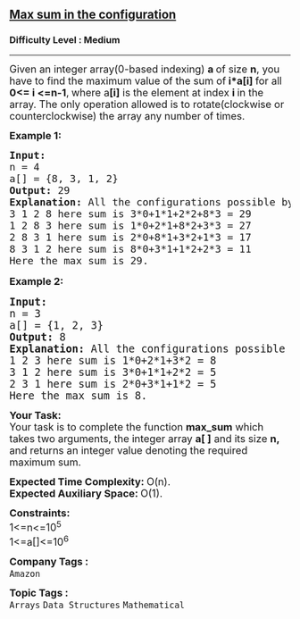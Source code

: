 <h2><a href="https://www.geeksforgeeks.org/problems/max-sum-in-the-configuration/1?itm_source=geeksforgeeks&itm_medium=article&itm_campaign=bottom_sticky_on_article">Max sum in the configuration</a></h2><h3>Difficulty Level : Medium</h3><hr><div class="problems_problem_content__Xm_eO"><p><span style="font-size: 18px;">Given an integer array(0-based indexing) <strong>a </strong>of size <strong>n</strong>, you have to find the maximum value of the sum of<strong> i*a[i] </strong>for all <strong>0&lt;= i &lt;=n-1</strong>,<strong>&nbsp;</strong>where a<strong>[i]</strong> is the element at index <strong>i </strong>in the array. The only operation allowed is to rotate(clockwise or counterclockwise) the array any number of times.</span></p>
<p><span style="font-size: 18px;"><strong>Example 1:</strong></span></p>
<pre><span style="font-size: 18px;"><strong>Input:
</strong>n = 4
a[] = {8, 3, 1, 2}
<strong>Output: </strong>29<strong>
Explanation: </strong>All the configurations possible by rotating the elements are:
3 1 2 8 here sum is 3*0+1*1+2*2+8*3 = 29
1 2 8 3 here sum is 1*0+2*1+8*2+3*3 = 27
2 8 3 1 here sum is 2*0+8*1+3*2+1*3 = 17
8 3 1 2 here sum is 8*0+3*1+1*2+2*3 = 11
Here the max sum is 29.<br></span></pre>
<p style="font-family: -apple-system, BlinkMacSystemFont, 'Segoe UI', Roboto, Oxygen, Ubuntu, Cantarell, 'Open Sans', 'Helvetica Neue', sans-serif; font-size: medium; white-space: normal;"><span style="font-size: 18px;"><strong>Example 2:</strong></span></p>
<pre><span style="font-size: 14pt;"><strong>Input:
</strong>n = 3
a[] = {1, 2, 3}
<strong>Output: </strong>8<strong>
Explanation: </strong>All the configurations possible by rotating the elements are:
1 2 3 here sum is 1*0+2*1+3*2 = 8
3 1 2 here sum is 3*0+1*1+2*2 = 5
2 3 1 here sum is 2*0+3*1+1*2 = 5
Here the max sum is 8.</span></pre>
<p><span style="font-size: 18px;"><strong>Your&nbsp;Task:</strong><br>Your task is to complete the function <strong>max_sum</strong> which takes two arguments, the integer array <strong>a[ ]</strong> and its size&nbsp;<strong>n,</strong> and returns an integer value denoting the required maximum sum.</span></p>
<p><span style="font-size: 18px;"><strong>Expected Time Complexity:&nbsp;</strong>O(n).<br><strong>Expected Auxiliary Space:&nbsp;</strong>O(1).</span></p>
<p><span style="font-size: 18px;"><strong>Constraints:</strong><br>1&lt;=n&lt;=10<sup>5</sup><br>1&lt;=a[]&lt;=10<sup>6</sup></span></p></div><p><span style=font-size:18px><strong>Company Tags : </strong><br><code>Amazon</code>&nbsp;<br><p><span style=font-size:18px><strong>Topic Tags : </strong><br><code>Arrays</code>&nbsp;<code>Data Structures</code>&nbsp;<code>Mathematical</code>&nbsp;